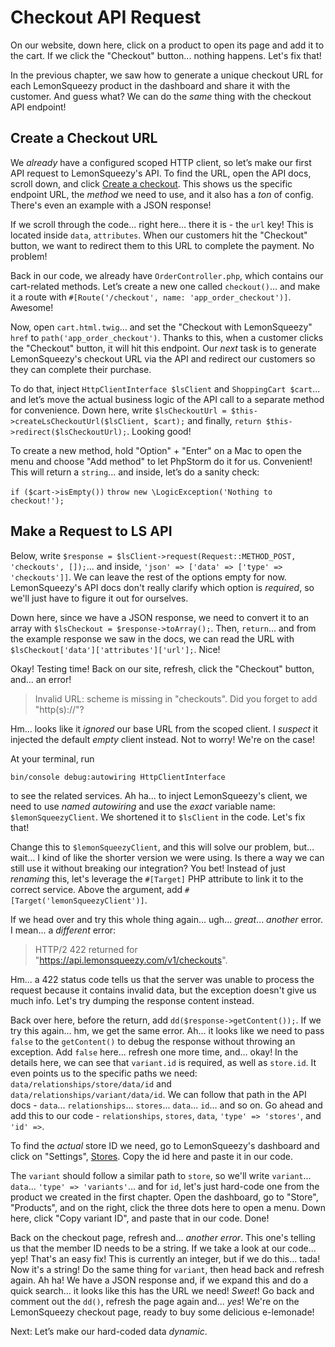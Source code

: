 # Checkout API Request

On our website, down here, click on a product to open its page and add it to the
cart. If we click the "Checkout" button... nothing happens. Let's fix that!

In the previous chapter, we saw how to generate a unique checkout URL for each
LemonSqueezy product in the dashboard and share it with the customer. And guess
what? We can do the *same* thing with the checkout API endpoint!

## Create a Checkout URL

We *already* have a configured scoped HTTP client, so let’s make our first API
request to LemonSqueezy's API. To find the URL, open the API docs, scroll down,
and click [Create a checkout](https://docs.lemonsqueezy.com/api/checkouts/create-checkout).
This shows us the specific endpoint URL, the *method* we need to use, and it
also has a *ton* of config. There's even an example with a JSON response!

If we scroll through the code... right here... there it is - the `url` key!
This is located inside `data`, `attributes`. When our customers hit the
"Checkout" button, we want to redirect them to this URL to complete the payment.
No problem!

Back in our code, we already have `OrderController.php`, which contains our
cart-related methods. Let’s create a new one called `checkout()`... and make it
a route with `#[Route('/checkout', name: 'app_order_checkout')]`. Awesome!

Now, open `cart.html.twig`... and set the "Checkout with
LemonSqueezy" `href` to `path('app_order_checkout')`. Thanks to this, when a customer
clicks the "Checkout" button, it will hit this endpoint. Our *next* task is to
generate LemonSqueezy's checkout URL via the API and redirect our customers so
they can complete their purchase.

To do that, inject `HttpClientInterface $lsClient` and `ShoppingCart $cart`...
and let’s move the actual business logic of the API call to a separate method
for convenience. Down here, write
`$lsCheckoutUrl = $this->createLsCheckoutUrl($lsClient, $cart);` and finally,
`return $this->redirect($lsCheckoutUrl);`. Looking good!

To create a new method, hold "Option" + "Enter" on a Mac to open the menu and
choose "Add method" to let PhpStorm do it for us. Convenient! This will return a
`string`... and inside, let’s do a sanity check:

`if ($cart->isEmpty())`
`throw new \LogicException('Nothing to checkout!');`

## Make a Request to LS API

Below, write
`$response = $lsClient->request(Request::METHOD_POST, 'checkouts', []);`... and
inside, `'json' => ['data' => ['type' => 'checkouts']]`. We can leave the rest
of the options empty for now. LemonSqueezy's API docs don't really clarify which
option is *required*, so we'll just have to figure it out for ourselves.

Down here, since we have a JSON response, we need to convert it to an array with
`$lsCheckout = $response->toArray();`. Then, `return`... and from the example
response we saw in the docs, we can read the URL with
`$lsCheckout['data']['attributes']['url'];`. Nice!

Okay! Testing time! Back on our site, refresh, click the "Checkout" button,
and... an error!

> Invalid URL: scheme is missing in "checkouts". Did you forget to add
> "http(s)://"?

Hm... looks like it *ignored* our base URL from the scoped client. I *suspect*
it injected the default *empty* client instead. Not to worry! We're on the case!

At your terminal, run

```terminal
bin/console debug:autowiring HttpClientInterface
```

to see the related services. Ah ha... to inject LemonSqueezy's client, we need
to use *named autowiring* and use the *exact* variable name:
`$lemonSqueezyClient`. We shortened it to `$lsClient` in the code. Let's fix
that!

Change this to `$lemonSqueezyClient`, and this will solve our problem, but...
wait... I kind of like the shorter version we were using. Is there a way we can
still use it without breaking our integration? You bet! Instead of just
*renaming* this, let's leverage the `#[Target]` PHP attribute to link it to
the correct service. Above the argument, add `#[Target('lemonSqueezyClient')]`.

If we head over and try this whole thing again... ugh... *great*... *another*
error. I mean... a *different* error:

> HTTP/2 422 returned for "https://api.lemonsqueezy.com/v1/checkouts".

Hm... a 422 status code tells us that the server was unable to process the
request because it contains invalid data, but the exception doesn't give us much
info. Let's try dumping the response content instead.

Back over here, before the return, add `dd($response->getContent());`. If we try
this again... hm, we get the same error. Ah... it looks like we need to pass
`false` to the `getContent()` to debug the response without throwing an
exception. Add `false` here... refresh one more time, and... okay! In the
details here, we can see that `variant.id` is required, as well as `store.id`.
It even points us to the specific paths we need:
`data/relationships/store/data/id` and `data/relationships/variant/data/id`. We
can follow that path in the API docs - `data`... `relationships`... `stores`...
`data`... `id`... and so on. Go ahead and add this to our code -
`relationships`, `stores`, `data`, `'type' => 'stores'`, and `'id' =>`.

To find the *actual* store ID we need, go to LemonSqueezy's dashboard and click
on "Settings", [Stores](https://app.lemonsqueezy.com/settings/stores). Copy the
id here and paste it in our code.

The `variant` should follow a similar path to `store`, so we'll write `variant`...
`data`... `'type' => 'variants'`... and for `id`, let's just hard-code one from
the product we created in the first chapter. Open the dashboard, go to
"Store", "Products", and on the right, click the three dots here to open a menu.
Down here, click "Copy variant ID", and paste that in our code. Done!

Back on the checkout page, refresh and... *another error*. This one's telling us
that the member ID needs to be a string. If we take a look at our code... yep!
That's an easy fix! This is currently an integer, but if we do this... tada! Now
it's a string! Do the same thing for `variant`, then head back and refresh
again. Ah ha! We have a JSON response and, if we expand this and do a quick
search... it looks like this has the URL we need! *Sweet*! Go back and comment
out the `dd()`, refresh the page again and... *yes*! We're on the LemonSqueezy
checkout page, ready to buy some delicious e-lemonade!

Next: Let’s make our hard-coded data *dynamic*.
